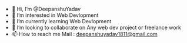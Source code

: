 - 👋 Hi, I’m @DeepanshuYadav
- 👀 I’m interested in Web Devlopment
- 🌱 I’m currently learning Web Devlopment
- 💞️ I’m looking to  collaborate  on Any web  dev project or freelance work
- 📫 How to reach me Mail    :     deepanshuyadav1811@gmail.com  

<!---
Deepanshuyadav05/Deepanshuyadav05 is a ✨ special ✨ repository because its `README.md` (this file) appears on your GitHub profile.
You can click the Preview link to take a look at your changes.
--->
